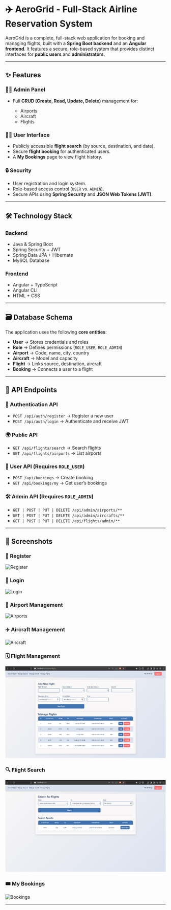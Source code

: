 # ✈️ AeroGrid - Full-Stack Airline Reservation System

AeroGrid is a complete, full-stack web application for booking and managing flights, built with a **Spring Boot backend** and an **Angular frontend**.
It features a secure, role-based system that provides distinct interfaces for **public users** and **administrators**.

---

## ✨ Features

### 👨‍✈️ Admin Panel

* Full **CRUD (Create, Read, Update, Delete)** management for:

  * Airports
  * Aircraft
  * Flights

### 🧑‍💻 User Interface

* Publicly accessible **flight search** (by source, destination, and date).
* Secure **flight booking** for authenticated users.
* A **My Bookings** page to view flight history.

### 🔒 Security

* User registration and login system.
* Role-based access control (`USER` vs. `ADMIN`).
* Secure APIs using **Spring Security** and **JSON Web Tokens (JWT)**.

---

## 🛠️ Technology Stack

### Backend

* Java & Spring Boot
* Spring Security + JWT
* Spring Data JPA + Hibernate
* MySQL Database

### Frontend

* Angular + TypeScript
* Angular CLI
* HTML + CSS

---

## 🗃️ Database Schema

The application uses the following **core entities**:

* **User** → Stores credentials and roles
* **Role** → Defines permissions (`ROLE_USER`, `ROLE_ADMIN`)
* **Airport** → Code, name, city, country
* **Aircraft** → Model and capacity
* **Flight** → Links source, destination, aircraft
* **Booking** → Connects a user to a flight

---

## 🔌 API Endpoints

### 🔑 Authentication API

* `POST /api/auth/register` → Register a new user
* `POST /api/auth/login` → Authenticate and receive JWT

### 🌍 Public API

* `GET /api/flights/search` → Search flights
* `GET /api/flights/airports` → List airports

### 👤 User API (Requires `ROLE_USER`)

* `POST /api/bookings` → Create booking
* `GET /api/bookings/my` → Get user’s bookings

### 🛠️ Admin API (Requires `ROLE_ADMIN`)

* `GET | POST | PUT | DELETE /api/admin/airports/**`
* `GET | POST | PUT | DELETE /api/admin/aircrafts/**`
* `GET | POST | PUT | DELETE /api/flights/admin/**`

---

## 📸 Screenshots

### 📝 Register

![Register](https://github.com/nazeer-shaik-01/SkyLink-Booking-Portal/blob/main/airline-frontend/airline-frontend/pics/register.png)

### 🔐 Login

![Login](https://github.com/nazeer-shaik-01/SkyLink-Booking-Portal/blob/main/airline-frontend/airline-frontend/pics/login.png)

### 🛫 Airport Management

![Airports](https://github.com/nazeer-shaik-01/SkyLink-Booking-Portal/blob/main/airline-frontend/airline-frontend/pics/airport.png)

### ✈️ Aircraft Management

![Aircraft](https://github.com/nazeer-shaik-01/SkyLink-Booking-Portal/blob/main/airline-frontend/airline-frontend/pics/aircraft.png)

### 🗓️ Flight Management

![Flight Management](https://github.com/nazeer-shaik-01/SkyLink-Booking-Portal/blob/main/airline-frontend/airline-frontend/pics/Schedule_flight.png)

### 🔍 Flight Search

![Search Flights](https://github.com/nazeer-shaik-01/SkyLink-Booking-Portal/blob/main/airline-frontend/airline-frontend/pics/search_flight.png)

### 🎟️ My Bookings

![Bookings](https://github.com/nazeer-shaik-01/SkyLink-Booking-Portal/blob/main/airline-frontend/airline-frontend/pics/bookings.png)

---
